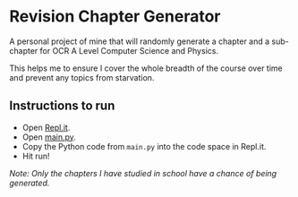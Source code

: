 # Revision Chapter Generator

A personal project of mine that will randomly generate a chapter and a sub-chapter for OCR A Level Computer Science and Physics.

This helps me to ensure I cover the whole breadth of the course over time and prevent any topics from starvation.

## Instructions to run
- Open [Repl.it](https://repl.it/languages/python3).
- Open [main.py](https://raw.githubusercontent.com/Yaseen-M/revision-chapter-generator/master/main.py).
- Copy the Python code from ```main.py``` into the code space in Repl.it.
- Hit run!

_Note: Only the chapters I have studied in school have a chance of being generated._
